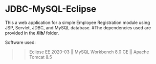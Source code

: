 # JDBC-MySQL-Eclipse
This a web application for a simple Employee Registration module using JSP, Servlet, JDBC, and MySQL database.
#The dependencies used are provided in the **/lib/** folder.

Software used:
>> Eclipse EE 2020-03 ||
>> MySQL Workbench 8.0 CE ||
>> Apache Tomcat 8.5

